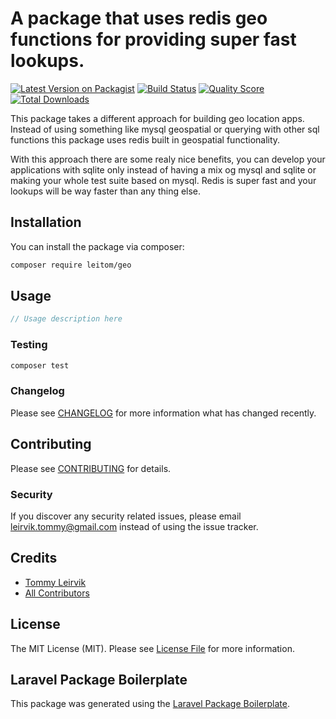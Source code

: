 # A package that uses redis geo functions for providing super fast lookups. 

[![Latest Version on Packagist](https://img.shields.io/packagist/v/leitom/geo.svg?style=flat-square)](https://packagist.org/packages/leitom/geo)
[![Build Status](https://img.shields.io/travis/leitom/geo/master.svg?style=flat-square)](https://travis-ci.org/leitom/geo)
[![Quality Score](https://img.shields.io/scrutinizer/g/leitom/geo.svg?style=flat-square)](https://scrutinizer-ci.com/g/leitom/geo)
[![Total Downloads](https://img.shields.io/packagist/dt/leitom/geo.svg?style=flat-square)](https://packagist.org/packages/leitom/geo)

This package takes a different approach for building geo location apps.
Instead of using something like mysql geospatial or querying with other sql functions this package uses redis built in geospatial functionality.

With this approach there are some realy nice benefits, you can develop your applications with sqlite only instead of having a mix og mysql and sqlite or making your whole test suite based on mysql.
Redis is super fast and your lookups will be way faster than any thing else.

## Installation

You can install the package via composer:

```bash
composer require leitom/geo
```

## Usage

``` php
// Usage description here
```

### Testing

``` bash
composer test
```

### Changelog

Please see [CHANGELOG](CHANGELOG.md) for more information what has changed recently.

## Contributing

Please see [CONTRIBUTING](CONTRIBUTING.md) for details.

### Security

If you discover any security related issues, please email leirvik.tommy@gmail.com instead of using the issue tracker.

## Credits

- [Tommy Leirvik](https://github.com/leitom)
- [All Contributors](../../contributors)

## License

The MIT License (MIT). Please see [License File](LICENSE.md) for more information.

## Laravel Package Boilerplate

This package was generated using the [Laravel Package Boilerplate](https://laravelpackageboilerplate.com).
